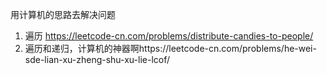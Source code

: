 用计算机的思路去解决问题
1. 遍历 https://leetcode-cn.com/problems/distribute-candies-to-people/ 
2. 遍历和递归，计算机的神器啊https://leetcode-cn.com/problems/he-wei-sde-lian-xu-zheng-shu-xu-lie-lcof/

